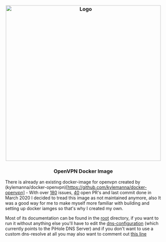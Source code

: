 <h3 align="center">
    <img src="https://user-images.githubusercontent.com/30767528/91842261-0a27a600-ec54-11ea-9572-04c213f80374.png" alt="Logo" width="500">
</h3>

<h3 align="center">
    OpenVPN Docker Image
</h3>

There is already an existing docker-image for openvpn created by (kylemanna/docker-openvpn)[https://github.com/kylemanna/docker-openvpn] - With over [180](https://github.com/kylemanna/docker-openvpn/issues) issues, 
[40](https://github.com/kylemanna/docker-openvpn/pulls) open PR's and last commit done in March 2020 I decided to tread this image as not maintained anymore, also It was a good way for me to make myself more familiar with building and setting up docker iamges so that's why I created my own.

Most of its documentation can be found in the [root](https://github.com/Simonwep/openvpn-pihole) directory, if you want to run it without anything else you'll have to edit the [dns-configuration](https://github.com/Simonwep/openvpn-pihole/blob/master/openvpn-docker/server.conf#L200) (which currently points to the PiHole DNS Server) and
if you don't want to use a custom dns-resolve at all you may also want to comment out [this line](https://github.com/Simonwep/openvpn-pihole/blob/master/openvpn-docker/server.conf#L192)
